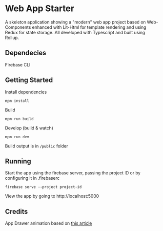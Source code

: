 # Web App Starter

A skeleton application showing a "modern" web app project based
on Web-Components enhanced with Lit-Html for template rendering
and using Redux for state storage. All developed with Typescript
and built using Rollup.

## Dependecies

Firebase CLI

## Getting Started

Install dependencies

    npm install

Build

    npm run build

Develop (build & watch)

    npm run dev

Build output is in `/public` folder

## Running

Start the app using the firebase server, passing the project ID or
by configuring it in .firebaserc

    firebase serve --project project-id

View the app by going to http://localhost:5000

## Credits

App Drawer animation based on
[this article](https://medium.com/outsystems-experts/how-to-achieve-60-fps-animations-with-css3-db7b98610108)
